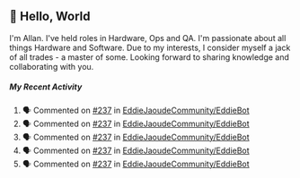 ## :wave: Hello, World

I'm Allan. I've held roles in Hardware, Ops and QA. I'm passionate about all things Hardware and Software. Due to my interests, I consider myself a jack of all trades - a master of some. Looking forward to sharing knowledge and collaborating with you.

##### My Recent Activity
<!--START_SECTION:activity-->
1. 🗣 Commented on [#237](https://github.com//EddieJaoudeCommunity/EddieBot/issues/237) in [EddieJaoudeCommunity/EddieBot](https://github.com//EddieJaoudeCommunity/EddieBot)
2. 🗣 Commented on [#237](https://github.com//EddieJaoudeCommunity/EddieBot/issues/237) in [EddieJaoudeCommunity/EddieBot](https://github.com//EddieJaoudeCommunity/EddieBot)
3. 🗣 Commented on [#237](https://github.com//EddieJaoudeCommunity/EddieBot/issues/237) in [EddieJaoudeCommunity/EddieBot](https://github.com//EddieJaoudeCommunity/EddieBot)
4. 🗣 Commented on [#237](https://github.com//EddieJaoudeCommunity/EddieBot/issues/237) in [EddieJaoudeCommunity/EddieBot](https://github.com//EddieJaoudeCommunity/EddieBot)
5. 🗣 Commented on [#237](https://github.com//EddieJaoudeCommunity/EddieBot/issues/237) in [EddieJaoudeCommunity/EddieBot](https://github.com//EddieJaoudeCommunity/EddieBot)
<!--END_SECTION:activity-->

<!--
**AllanRegush/AllanRegush** is a ✨ _special_ ✨ repository because its `README.md` (this file) appears on your GitHub profile.

Here are some ideas to get you started:

- 🔭 I’m currently working on ...
- 🌱 I’m currently learning ...
- 👯 I’m looking to collaborate on ...
- 🤔 I’m looking for help with ...
- 💬 Ask me about ...
- 📫 How to reach me: ...
- 😄 Pronouns: ...
- ⚡ Fun fact: ...
-->
